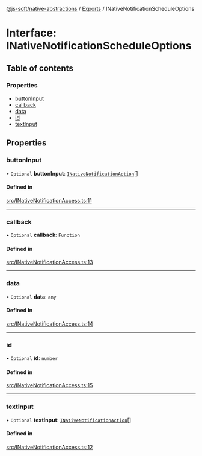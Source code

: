 [@js-soft/native-abstractions](../README.md) / [Exports](../modules.md) / INativeNotificationScheduleOptions

# Interface: INativeNotificationScheduleOptions

## Table of contents

### Properties

- [buttonInput](INativeNotificationScheduleOptions.md#buttoninput)
- [callback](INativeNotificationScheduleOptions.md#callback)
- [data](INativeNotificationScheduleOptions.md#data)
- [id](INativeNotificationScheduleOptions.md#id)
- [textInput](INativeNotificationScheduleOptions.md#textinput)

## Properties

### buttonInput

• `Optional` **buttonInput**: [`INativeNotificationAction`](INativeNotificationAction.md)[]

#### Defined in

[src/INativeNotificationAccess.ts:11](https://github.com/js-soft/ts-native-access/blob/f2bbc45/packages/abstractions/src/INativeNotificationAccess.ts#L11)

___

### callback

• `Optional` **callback**: `Function`

#### Defined in

[src/INativeNotificationAccess.ts:13](https://github.com/js-soft/ts-native-access/blob/f2bbc45/packages/abstractions/src/INativeNotificationAccess.ts#L13)

___

### data

• `Optional` **data**: `any`

#### Defined in

[src/INativeNotificationAccess.ts:14](https://github.com/js-soft/ts-native-access/blob/f2bbc45/packages/abstractions/src/INativeNotificationAccess.ts#L14)

___

### id

• `Optional` **id**: `number`

#### Defined in

[src/INativeNotificationAccess.ts:15](https://github.com/js-soft/ts-native-access/blob/f2bbc45/packages/abstractions/src/INativeNotificationAccess.ts#L15)

___

### textInput

• `Optional` **textInput**: [`INativeNotificationAction`](INativeNotificationAction.md)[]

#### Defined in

[src/INativeNotificationAccess.ts:12](https://github.com/js-soft/ts-native-access/blob/f2bbc45/packages/abstractions/src/INativeNotificationAccess.ts#L12)
